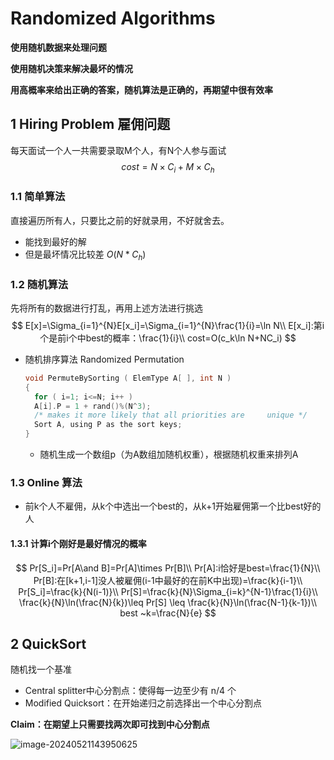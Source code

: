 # Randomized Algorithms

**使用随机数据来处理问题**

**使用随机决策来解决最坏的情况**

**用高概率来给出正确的答案，随机算法是正确的，再期望中很有效率**

## 1 Hiring Problem 雇佣问题

每天面试一个人一共需要录取M个人，有N个人参与面试
$$
cost=N\times C_i+M\times C_h
$$

### 1.1 简单算法

直接遍历所有人，只要比之前的好就录用，不好就舍去。

- 能找到最好的解
- 但是最坏情况比较差 $O(N*C_h)$

### 1.2 随机算法

先将所有的数据进行打乱，再用上述方法进行挑选
$$
E[x]=\Sigma_{i=1}^{N}E[x_i]=\Sigma_{i=1}^{N}\frac{1}{i}=\ln N\\
E[x_i]:第i个是前i个中best的概率：\frac{1}{i}\\
cost=O(c_k\ln N+NC_i)
$$

- 随机排序算法 Randomized Permutation

  ```c
  void PermuteBySorting ( ElemType A[ ], int N )
  {
  	for ( i=1; i<=N; i++ )
  	A[i].P = 1 + rand()%(N^3);
  	/* makes it more likely that all priorities are 	unique */
  	Sort A, using P as the sort keys;
  }
  ```

  - 随机生成一个数组p（为A数组加随机权重），根据随机权重来排列A

### 1.3 Online 算法

- 前k个人不雇佣，从k个中选出一个best的，从k+1开始雇佣第一个比best好的人

#### 1.3.1 计算i个刚好是最好情况的概率

$$
Pr[S_i]=Pr[A\and B]=Pr[A]\times Pr[B]\\
Pr[A]:i恰好是best=\frac{1}{N}\\
Pr[B]:在[k+1,i-1]没人被雇佣(i-1中最好的在前K中出现)=\frac{k}{i-1}\\
Pr[S_i]=\frac{k}{N(i-1)}\\
Pr[S]=\frac{k}{N}\Sigma_{i=k}^{N-1}\frac{1}{i}\\
\frac{k}{N}\ln(\frac{N}{k})\leq Pr[S] \leq \frac{k}{N}\ln(\frac{N-1}{k-1})\\
best ~k=\frac{N}{e}
$$

## 2 QuickSort

随机找一个基准

- Central splitter中心分割点：使得每一边至少有 n/4 个
- Modified Quicksort：在开始递归之前选择出一个中心分割点

**Claim：在期望上只需要找两次即可找到中心分割点**

![image-20240521143950625](./../../../../Users/秦际州/AppData/Roaming/Typora/typora-user-images/image-20240521143950625.png)